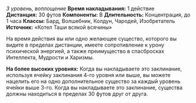 *3 уровень, воплощение*
**Время накладывания:** 1 действие
**Дистанция:** 30 футов
**Компоненты:** В 
**Длительность:** Концентрация, до 1 часа
**Классы:** Бард, Волшебник, Колдун, Чародей, Изобретатель
**Источник:** «Котел Таши всякой всячины»

На время действия вы или одно желающее существо, которого вы видите в пределах дистанции, имеете сопротивление к урону психической энергией, а также преимущество в спасбросках Интеллекта, Мудрости и Харизмы.

**На более высоких уровнях:** Когда вы накладываете это заклинание, используя ячейку заклинания 4-го уровня или выше, вы можете нацелить его на одно дополнительное существо за каждый уровень ячейки выше 3-го. Когда вы накладываете это заклинание, существа должны находиться в пределах 30 футов друг от друга.
